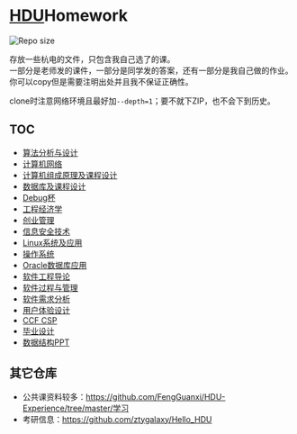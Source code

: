 # [HDU](https://sie.hdu.edu.cn/)Homework

![Repo size](https://img.shields.io/github/repo-size/imba-tjd/HDUHomeWork)

存放一些杭电的文件，只包含我自己选了的课。\
一部分是老师发的课件，一部分是同学发的答案，还有一部分是我自己做的作业。\
你可以copy但是需要注明出处并且我不保证正确性。

clone时注意网络环境且最好加`--depth=1`；要不就下ZIP，也不会下到历史。

## TOC

* [算法分析与设计](./AnalysisAndDesignOfAlgorithms)
* [计算机网络](./ComputerNetworking)
* [计算机组成原理及课程设计](./ComputerOrganization)
* [数据库及课程设计](./Databases)
* [Debug杯](./DebugCup)
* [工程经济学](./EngineeringEconomics)
* [创业管理](./EntrepreneurManagement)
* [信息安全技术](./InformationSecurityTechnology)
* [Linux系统及应用](./LinuxSystemAndItsApplication)
* [操作系统](./OperatingSystem)
* [Oracle数据库应用](./Oracle)
* [软件工程导论](./SoftwareEngineeringIntroduction)
* [软件过程与管理](./SoftwareProcessAndManagement)
* [软件需求分析](./SoftwareRequirementsAnalysis)
* [用户体验设计](./UserExperienceDesign)
* [CCF CSP](./CCF_CSP)
* [毕业设计](./GraduationDesign)
* [数据结构PPT](./Others/数据结构PPT.zip)

## 其它仓库

* 公共课资料较多：<https://github.com/FengGuanxi/HDU-Experience/tree/master/学习>
* 考研信息：<https://github.com/ztygalaxy/Hello_HDU>
